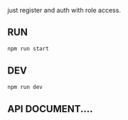 just register and auth with role access.


## RUN 
```bash
npm run start
```
## DEV 
```bash
npm run dev
```

## API DOCUMENT.... 




